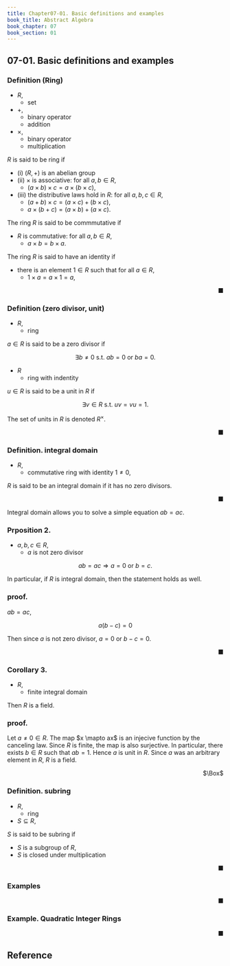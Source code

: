 ```yaml
---
title: Chapter07-01. Basic definitions and examples
book_title: Abstract Algebra
book_chapter: 07
book_section: 01
---
```


## 07-01. Basic definitions and examples

### Definition (Ring)
* $R$,
    * set
* $+$,
    * binary operator
    * addition
* $\times$,
    * binary operator
    * multiplication

$R$ is said to be ring if

* (i) $(R, +)$ is an abelian group
* (ii) $\times$ is associative: for all $a, b \in R$,
    * $(a \times b) \times c = a \times (b \times c)$,
* (iii) the distributive laws hold in $R$: for all $a, b, c \in R$,
    * $(a + b) \times c = (a \times c) + (b \times c)$,
    * $a \times (b + c) = (a \times b) + (a \times c)$.

The ring $R$ is said to be commmutative if 

* $R$ is commutative: for all $a, b \in R$,
    * $a \times b = b \times a$.

The ring $R$ is said to have an identity if

* there is an element $1 \in R$ such that for all $a \in R$,
    * $1 \times a = a \times 1 = a$,

<div class="end-of-statement" style="text-align: right">■</div>

### Definition (zero divisor, unit)
* $R$,
    * ring

$a \in R$ is said to be a zero divisor if 

$$
    \exists b \neq 0
    \text{ s.t. }
    ab = 0
    \text{ or }
    ba = 0
    .
$$

* $R$
    * ring with indentity

$u \in R$ is said to be a unit in $R$ if

$$
    \exists v \in R
    \text{ s.t. }
    uv = vu = 1
    .
$$

The set of units in $R$ is denoted $R^{\times}$.

<div class="end-of-statement" style="text-align: right">■</div>

### Definition. integral domain
* $R$,
    * commutative ring with identity $1 \neq 0$,

$R$ is said to be an integral domain if it has no zero divisors.

<div class="end-of-statement" style="text-align: right">■</div>

Integral domain allows you to solve a simple equation $ab = ac$.

### Prposition 2.
* $a, b, c \in R$,
    * $a$ is not zero divisor

$$
    ab = ac
    \Rightarrow
    a = 0
    \text{ or }
    b = c
    .
$$

In particular, if $R$ is integral domain, then the statement holds as well.

### proof.
$ab = ac$, 

$$
    a(b - c) = 0
$$

Then since $a$ is not zero divisor, $a = 0$ or $b - c = 0$.

<div class="end-of-statement" style="text-align: right">■</div>


### Corollary 3.
* $R$,
    * finite integral domain

Then $R$ is a field.

### proof.
Let $a \neq 0 \in R$.
The map $x \mapto ax$ is an injecive function by the canceling law.
Since $R$ is finite, the map is also surjective.
In particular, there exists $b \in R$ such that $ab = 1$.
Hence $a$ is unit in $R$.
Since $a$ was an arbitrary element in $R$, $R$ is a field.

<div class="QED" style="text-align: right">$\Box$</div>


### Definition. subring
* $R$,
    * ring
* $S \subseteq R$,

$S$ is said to be subring if

* $S$ is a subgroup of $R$,
* $S$ is closed under multiplication

<div class="end-of-statement" style="text-align: right">■</div>

### Examples

<div class="end-of-statement" style="text-align: right">■</div>

### Example. Quadratic Integer Rings

<div class="end-of-statement" style="text-align: right">■</div>

## Reference
